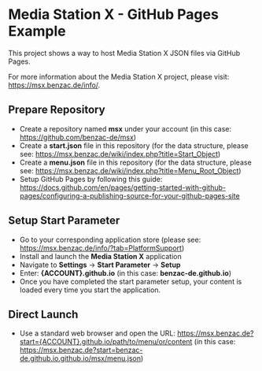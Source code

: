 # Media Station X - GitHub Pages Example
This project shows a way to host Media Station X JSON files via GitHub Pages.

For more information about the Media Station X project, please visit: https://msx.benzac.de/info/.

## Prepare Repository
* Create a repository named **msx** under your account (in this case: https://github.com/benzac-de/msx)
* Create a **start.json** file in this repository (for the data structure, please see: https://msx.benzac.de/wiki/index.php?title=Start_Object)
* Create a **menu.json** file in this repository (for the data structure, please see: https://msx.benzac.de/wiki/index.php?title=Menu_Root_Object)
* Setup GitHub Pages by following this guide: https://docs.github.com/en/pages/getting-started-with-github-pages/configuring-a-publishing-source-for-your-github-pages-site

## Setup Start Parameter
* Go to your corresponding application store (please see: https://msx.benzac.de/info/?tab=PlatformSupport)
* Install and launch the **Media Station X** application
* Navigate to **Settings** → **Start Parameter** → **Setup**
* Enter: **{ACCOUNT}.github.io** (in this case: **benzac-de.github.io**)
* Once you have completed the start parameter setup, your content is loaded every time you start the application.

## Direct Launch
* Use a standard web browser and open the URL: https://msx.benzac.de?start={ACCOUNT}.github.io/path/to/menu/or/content (in this case: https://msx.benzac.de?start=benzac-de.github.io.github.io/msx/menu.json)
